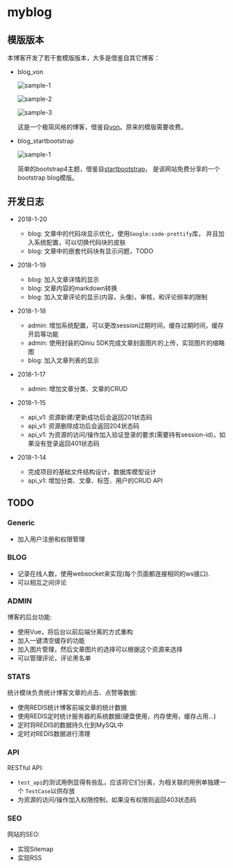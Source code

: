 # myblog


## 模版版本

本博客开发了若干套模版版本，大多是借鉴自其它博客：

- blog_von

    ![sample-1](http://p2gg7csfl.bkt.clouddn.com/ed52361a-2b12-4509-b832-49f013b6d6cc?imageMogr2/thumbnail/600x400)

    ![sample-2](http://p2gg7csfl.bkt.clouddn.com/d06c3ca8-d960-4307-bfcc-de6a109554ff?imageMogr2/thumbnail/600x400)

    ![sample-3](http://p2gg7csfl.bkt.clouddn.com/ed52361a-2b12-4509-b832-49f013b6d6cc?imageMogr2/thumbnail/600x400)

    这是一个极简风格的博客，借鉴自[von](http://paullaros.nl/von/)。原来的模版需要收费。


- blog_startbootstrap

    ![sample-1](http://p2gg7csfl.bkt.clouddn.com/5fb7cec6-5431-4e1e-bd82-d764e370a4eb?imageMogr2/thumbnail/600x400)

    简单的bootstrap4主题，借鉴自[startbootstrap](https://startbootstrap.com/template-overviews/blog-post/)，
    是该网站免费分享的一个bootstrap blog模版。




## 开发日志

- 2018-1-20

    - blog: 文章中的代码块显示优化，使用`Google:code-prettify`库，
    并且加入系统配置，可以切换代码块的皮肤
    - blog: 文章中的嵌套代码块有显示问题，TODO

- 2018-1-19

    - blog: 加入文章详情的显示
    - blog: 文章内容的markdown转换
    - blog: 加入文章评论的显示(内容，头像)，审核，和评论频率的限制

- 2018-1-18

    - admin: 增加系统配置，可以更改session过期时间，缓存过期时间，缓存开启等功能
    - admin: 使用封装的Qiniu SDK完成文章封面图片的上传，实现图片的缩略图
    - blog: 加入文章列表的显示

- 2018-1-17

    - admin: 增加文章分类、文章的CRUD

- 2018-1-15

    - api_v1: 资源新建/更新成功后会返回201状态码
    - api_v1: 资源删除成功后会返回204状态码
    - api_v1: 为资源的访问/操作加入验证登录的要求(需要持有session-id)，如果没有登录返回401状态码

- 2018-1-14

    - 完成项目的基础文件结构设计，数据库模型设计
    - api_v1: 增加分类、文章、标签、用户的CRUD API


## TODO

### Generic

- 加入用户注册和权限管理

### BLOG

- 记录在线人数，使用websocket来实现(每个页面都连接相同的ws接口).
- 可以相互之间评论

### ADMIN

博客的后台功能:

- 使用Vue，将后台以前后端分离的方式重构
- 加入一键清空缓存的功能
- 加入图片管理，然后文章图片的选择可以根据这个资源来选择
- 可以管理评论，评论黑名单

### STATS

统计模块负责统计博客文章的点击、点赞等数据:

- 使用REDIS统计博客前端文章的统计数据
- 使用REDIS定时统计服务器的系统数据(硬盘使用，内存使用，缓存占用...)
- 定时将REDIS的数据持久化到MySQL中
- 定时对REDIS数据进行清理

### API

RESTful API:

- `test_api`的测试用例显得有些乱，应该将它们分离，为相关联的用例单独建一个
`TestCase`以供存放
- 为资源的访问/操作加入权限控制，如果没有权限则返回403状态码

### SEO

网站的SEO:

- 实现Sitemap
- 实现RSS
